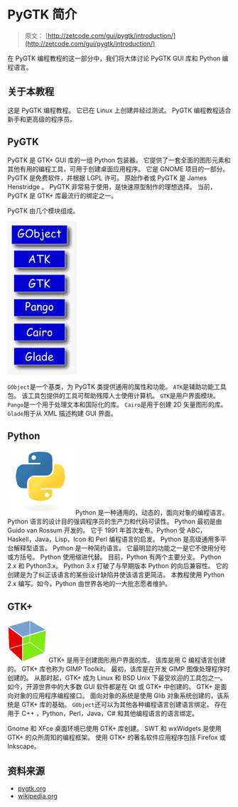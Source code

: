 # PyGTK 简介

> 原文： [http://zetcode.com/gui/pygtk/introduction/](http://zetcode.com/gui/pygtk/introduction/)

在 PyGTK 编程教程的这一部分中，我们将大体讨论 PyGTK GUI 库和 Python 编程语言。

## 关于本教程

这是 PyGTK 编程教程。 它已在 Linux 上创建并经过测试。 PyGTK 编程教程适合新手和更高级的程序员。

## PyGTK

PyGTK 是 GTK+  GUI 库的一组 Python 包装器。 它提供了一套全面的图形元素和其他有用的编程工具，可用于创建桌面应用程序。 它是 GNOME 项目的一部分。 PyGTK 是免费软件，并根据 LGPL 许可。 原始作者或 PyGTK 是 James Henstridge 。 PyGTK 非常易于使用，是快速原型制作的理想选择。 当前，PyGTK 是 GTK+ 库最流行的绑定之一。

PyGTK 由几个模块组成。

![PyGTK modules](img/49d3156f9f1d26cb087de989db634835.jpg)

`GObject`是一个基类，为 PyGTK 类提供通用的属性和功能。 `ATK`是辅助功能工具包。 该工具包提供的工具可帮助残障人士使用计算机。 `GTK`是用户界面模块。 `Pango`是一个用于处理文本和国际化的库。 `Cairo`是用于创建 2D 矢量图形的库。 `Glade`用于从 XML 描述构建 GUI 界面。

## Python

![python logo](img/0ed1fb278d8d1061bb76d87e153e4441.jpg) Python 是一种通用的，动态的，面向对象的编程语言。 Python 语言的设计目的强调程序员的生产力和代码可读性。 Python 最初是由 Guido van Rossum 开发的。 它于 1991 年首次发布。Python 受 ABC，Haskell，Java，Lisp，Icon 和 Perl 编程语言的启发。 Python 是高级通用多平台解释型语言。 Python 是一种简约语言。 它最明显的功能之一是它不使用分号或方括号。 Python 使用缩进代替。 目前，Python 有两个主要分支。 Python 2.x 和 Python3.x。 Python 3.x 打破了与早期版本 Python 的向后兼容性。 它的创建是为了纠正该语言的某些设计缺陷并使该语言更简洁。 本教程使用 Python 2.x 编写。如今，Python 由世界各地的一大批志愿者维护。

## GTK+ 

![](img/953782da5a9817d9d1f8249b3cec49e7.jpg) GTK+  是用于创建图形用户界面的库。 该库是用 C 编程语言创建的。 GTK+ 库也称为 GIMP Toolkit。 最初，该库是在开发 GIMP 图像处理程序时创建的。 从那时起，GTK+ 成为 Linux 和 BSD Unix 下最受欢迎的工具包之一。 如今，开源世界中的大多数 GUI 软件都是在 Qt 或 GTK+ 中创建的。 GTK+ 是面向对象的应用程序编程接口。 面向对象的系统是使用 Glib 对象系统创建的，该系统是 GTK+ 库的基础。 `GObject`还可以为其他各种编程语言创建语言绑定。 存在用于 C++ ，Python，Perl，Java，C# 和其他编程语言的语言绑定。

Gnome 和 XFce 桌面环境已使用 GTK+ 库创建。 SWT 和 wxWidgets 是使用 GTK+ 的众所周知的编程框架。 使用 GTK+ 的著名软件应用程序包括 Firefox 或 Inkscape。

## 资料来源

*   [pygtk.org](http://www.pygtk.org)
*   [wikipedia.org](http://wwww.wikipedia.org)